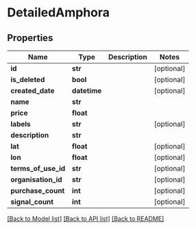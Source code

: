 # DetailedAmphora

## Properties
Name | Type | Description | Notes
------------ | ------------- | ------------- | -------------
**id** | **str** |  | [optional] 
**is_deleted** | **bool** |  | [optional] 
**created_date** | **datetime** |  | [optional] 
**name** | **str** |  | 
**price** | **float** |  | 
**labels** | **str** |  | [optional] 
**description** | **str** |  | 
**lat** | **float** |  | [optional] 
**lon** | **float** |  | [optional] 
**terms_of_use_id** | **str** |  | [optional] 
**organisation_id** | **str** |  | [optional] 
**purchase_count** | **int** |  | [optional] 
**signal_count** | **int** |  | [optional] 

[[Back to Model list]](../README.md#documentation-for-models) [[Back to API list]](../README.md#documentation-for-api-endpoints) [[Back to README]](../README.md)


